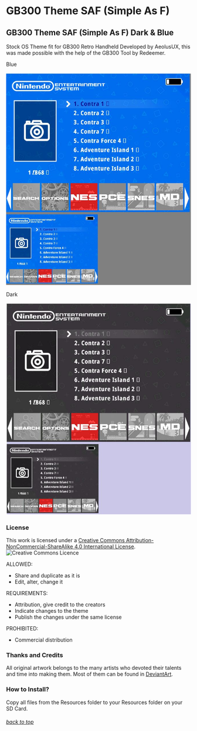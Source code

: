 # GB300 Theme SAF (Simple As F)


## GB300 Theme SAF (Simple As F) Dark & Blue
Stock OS Theme fit for GB300 Retro Handheld
Developed by AeolusUX, this was made possible with the help of the GB300 Tool by Redeemer.

Blue 

![](https://raw.githubusercontent.com/AeolusUX/GB300-SAF/main/SAF-Blue.JPG)

Dark

![](https://raw.githubusercontent.com/AeolusUX/GB300-SAF/main/SAF-DARK.JPG)



### License

This work is licensed under a [Creative Commons Attribution-NonCommercial-ShareAlike 4.0 International License](http://creativecommons.org/licenses/by-nc-sa/4.0/). \
![Creative Commons Licence](https://i.creativecommons.org/l/by-nc-sa/4.0/88x31.png "Creative Commons Licence")

ALLOWED:
- Share and duplicate as it is
- Edit, alter, change it

REQUIREMENTS:
- Attribution, give credit to the creators
- Indicate changes to the theme
- Publish the changes under the same license

PROHIBITED:
- Commercial distribution
### Thanks and Credits

All original artwork belongs to the many artists who devoted their talents and time into making them. 
Most of them can be found in [DeviantArt](http://www.deviantart.com/).

### How to Install?

Copy all files from the Resources folder to your Resources folder on your SD Card.

###### [back to top](https://github.com/AeolusUX/GB300-SAF/)
